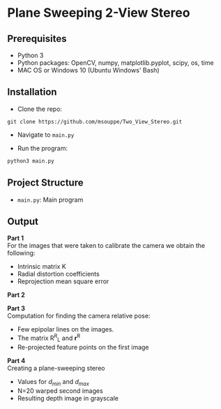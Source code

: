 # Plane Sweeping 2-View Stereo

## Prerequisites
- Python 3 
- Python packages: OpenCV, numpy, matplotlib.pyplot, scipy, os, time
- MAC OS or Windows 10 (Ubuntu Windows' Bash)

## Installation 
* Clone the repo:
``` 
git clone https://github.com/msouppe/Two_View_Stereo.git
```

* Navigate to `main.py`

* Run the program:
```bash
python3 main.py 
```

## Project Structure
* `main.py`: Main program
  
## Output
**Part 1**  
For the images that were taken to calibrate the camera we obtain the following:
* Intrinsic matrix K
* Radial distortion coefficients
* Reprojection mean square error
  
**Part 2**    
  
**Part 3**    
Computation for finding the camera relative pose:
* Few epipolar lines on the images.
* The matrix R<sup>R</sup><sub>L</sub> and **r**<sup>R</sup>
* Re-projected feature points on the first image

**Part 4**   
Creating a plane-sweeping stereo  
* Values for *d<sub>min</sub>* and *d<sub>max</sub>*
* N=20 warped second images
* Resulting depth image in grayscale
